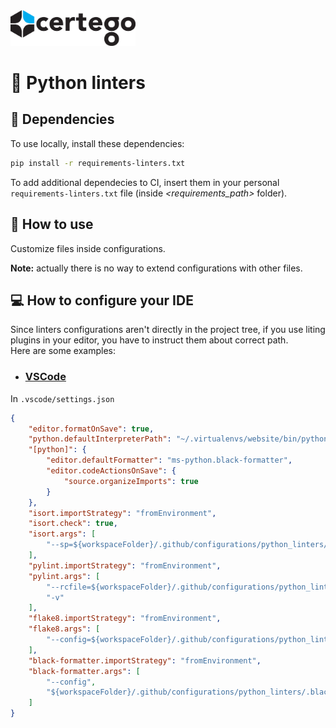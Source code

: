 <img src="../../Certego.png" alt="Certego" width="200" />

# 🐍 Python linters


## 🔧 Dependencies
To use locally, install these dependencies:
```bash
pip install -r requirements-linters.txt
```

To add additional dependecies to CI, insert them in your personal `requirements-linters.txt` file (inside *<requirements_path>* folder).


## 📖 How to use
Customize files inside configurations.

**Note:** actually there is no way to extend configurations with other files.


## 💻 How to configure your IDE
Since linters configurations aren't directly in the project tree, if you use liting plugins in your editor, you have to instruct them about correct path.  
Here are some examples:

- ### [VSCode](https://code.visualstudio.com/)
In `.vscode/settings.json`
```json
{
    "editor.formatOnSave": true,
    "python.defaultInterpreterPath": "~/.virtualenvs/website/bin/python",
    "[python]": {
        "editor.defaultFormatter": "ms-python.black-formatter",
        "editor.codeActionsOnSave": {
            "source.organizeImports": true
        }
    },
    "isort.importStrategy": "fromEnvironment",
    "isort.check": true,
    "isort.args": [
        "--sp=${workspaceFolder}/.github/configurations/python_linters/.isort.cfg"
    ],
    "pylint.importStrategy": "fromEnvironment",
    "pylint.args": [
        "--rcfile=${workspaceFolder}/.github/configurations/python_linters/.pylintrc",
        "-v"
    ],
    "flake8.importStrategy": "fromEnvironment",
    "flake8.args": [
        "--config=${workspaceFolder}/.github/configurations/python_linters/.flake8"
    ],
    "black-formatter.importStrategy": "fromEnvironment",
    "black-formatter.args": [
        "--config",
        "${workspaceFolder}/.github/configurations/python_linters/.black"
    ]
}
